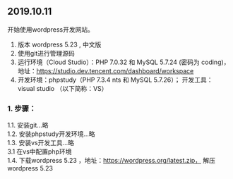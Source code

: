 ## 2019.10.11
开始使用wordpress开发网站。  
1) 版本 wordpress 5.23 , 中文版  
2) 使用git进行管理源码  
3) 运行环境（Cloud Studio）：PHP 7.0.32 和 MySQL 5.7.24 (密码为 coding)， 地址：https://studio.dev.tencent.com/dashboard/workspace  
4) 开发环境：phpstudy（PHP 7.3.4 nts 和 MySQL 5.7.26）； 开发工具： visual studio （以下简称：VS）  

### 1. 步骤：
1.1. 安装git...略  
1.2. 安装phpstudy开发环境...略  
1.3. 安装vs开发工具...略   
   3.1 在vs中配置php环境  
1.4. 下载wordpress 5.23 ，地址：https://wordpress.org/latest.zip， 解压 wordpress 5.23  



